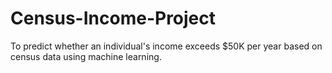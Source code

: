 # Census-Income-Project
To predict whether an individual's income exceeds $50K per year based on census data using machine learning.
